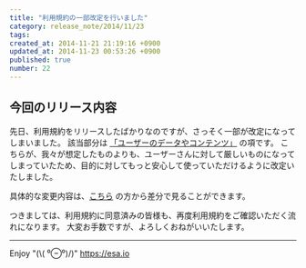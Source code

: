 ```yaml
---
title: "利用規約の一部改定を行いました"
category: release_note/2014/11/23
tags: 
created_at: 2014-11-21 21:19:16 +0900
updated_at: 2014-11-23 00:53:26 +0900
published: true
number: 22
---
```


## 今回のリリース内容

先日、利用規約をリリースしたばかりなのですが、さっそく一部が改定になってしまいました。
該当部分は [「ユーザーのデータやコンテンツ」](https://docs.esa.io/posts/5#1-7-0) の項です。
こちらが、我々が想定したものよりも、ユーザーさんに対して厳しいものになってしまっていたため、目的に対してもっと安心して使っていただけるように改定いたしました。

具体的な変更内容は、[こちら](https://docs.esa.io/posts/5/revisions/7) の方から差分で見ることができます。 

つきましては、利用規約に同意済みの皆様も、再度利用規約をご確認いただく流れになります。
大変お手数ですが、よろしくおねがいいたします。

---
Enjoy "(\\( ⁰⊖⁰)/)"
https://esa.io
